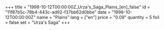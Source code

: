 +++
title = "1998-10-12T00:00:00Z_Urza's_Saga_Plains_[en]_false"
id = "11f87b5c-78b4-443c-ad92-f37bb62d0bbe"
date = "1998-10-12T00:00:00Z"
name = "Plains"
lang = ["en"]
price = "0.09"
quantity = 5
foil = false
set = "Urza's Saga"
+++
